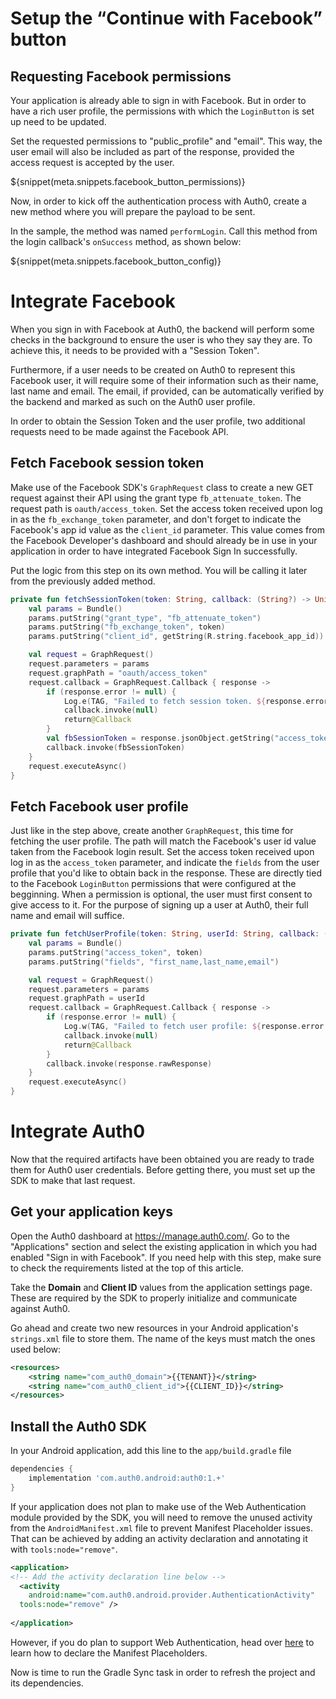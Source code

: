 # Setup the “Continue with Facebook” button

## Requesting Facebook permissions
Your application is already able to sign in with Facebook. But in order to have a rich user profile, the permissions with which the `LoginButton` is set up need to be updated.

Set the requested permissions to "public_profile" and "email". This way, the user email will also be included as part of the response, provided the access request is accepted by the user.

${snippet(meta.snippets.facebook_button_permissions)}

Now, in order to kick off the authentication process with Auth0, create a new method where you will prepare the payload to be sent. 

In the sample, the method was named `performLogin`. Call this method from the login callback's `onSuccess` method, as shown below:

${snippet(meta.snippets.facebook_button_config)}

# Integrate Facebook

When you sign in with Facebook at Auth0, the backend will perform some checks in the background to ensure the user is who they say they are. To achieve this, it needs to be provided with a "Session Token". 

Furthermore, if a user needs to be created on Auth0 to represent this Facebook user, it will require some of their information such as their name, last name and email. The email, if provided, can be automatically verified by the backend and marked as such on the Auth0 user profile. 

In order to obtain the Session Token and the user profile, two additional requests need to be made against the Facebook API.

## Fetch Facebook session token
Make use of the Facebook SDK's `GraphRequest` class to create a new GET request against their API using the grant type `fb_attenuate_token`. The request path is `oauth/access_token`. Set the access token received upon log in as the `fb_exchange_token` parameter, and don't forget to indicate the Facebook's app id value as the `client_id` parameter. This value comes from the Facebook Developer's dashboard and should already be in use in your application in order to have integrated Facebook Sign In successfully.

Put the logic from this step on its own method. You will be calling it later from the previously added method.

```kotlin
private fun fetchSessionToken(token: String, callback: (String?) -> Unit) {
    val params = Bundle()
    params.putString("grant_type", "fb_attenuate_token")
    params.putString("fb_exchange_token", token)
    params.putString("client_id", getString(R.string.facebook_app_id))

    val request = GraphRequest()
    request.parameters = params
    request.graphPath = "oauth/access_token"
    request.callback = GraphRequest.Callback { response ->
        if (response.error != null) {
            Log.e(TAG, "Failed to fetch session token. ${response.error.errorMessage}")
            callback.invoke(null)
            return@Callback
        }
        val fbSessionToken = response.jsonObject.getString("access_token")
        callback.invoke(fbSessionToken)
    }
    request.executeAsync()
}
```

## Fetch Facebook user profile
Just like in the step above, create another `GraphRequest`, this time for fetching the user profile. The path will match the Facebook's user id value taken from the Facebook login result. Set the access token received upon log in as the `access_token` parameter, and indicate the `fields` from the user profile that you'd like to obtain back in the response. These are directly tied to the Facebook `LoginButton` permissions that were configured at the begginning. When a permission is optional, the user must first consent to give access to it. For the purpose of signing up a user at Auth0, their full name and email will suffice. 

```kotlin
private fun fetchUserProfile(token: String, userId: String, callback: (String?) -> Unit) {
    val params = Bundle()
    params.putString("access_token", token)
    params.putString("fields", "first_name,last_name,email")

    val request = GraphRequest()
    request.parameters = params
    request.graphPath = userId
    request.callback = GraphRequest.Callback { response ->
        if (response.error != null) {
            Log.w(TAG, "Failed to fetch user profile: ${response.error.errorMessage}")
            callback.invoke(null)
            return@Callback
        }
        callback.invoke(response.rawResponse)
    }
    request.executeAsync()
}
```


# Integrate Auth0

Now that the required artifacts have been obtained you are ready to trade them for Auth0 user credentials. Before getting there, you must set up the SDK to make that last request.

## Get your application keys
Open the Auth0 dashboard at https://manage.auth0.com/. Go to the "Applications" section and select the existing application in which you had enabled "Sign in with Facebook". If you need help with this step, make sure to check the requirements listed at the top of this article.

Take the **Domain** and **Client ID** values from the application settings page. These are required by the SDK to properly initialize and communicate against Auth0.

Go ahead and create two new resources in your Android application's `strings.xml` file to store them. The name of the keys must match the ones used below:

```xml
<resources>
    <string name="com_auth0_domain">{{TENANT}}</string>
    <string name="com_auth0_client_id">{{CLIENT_ID}}</string>
</resources>
```

## Install the Auth0 SDK
In your Android application, add this line to the `app/build.gradle` file

```gradle
dependencies {
    implementation 'com.auth0.android:auth0:1.+'
}
```

If your application does not plan to make use of the Web Authentication module provided by the SDK, you will need to remove the unused activity from the `AndroidManifest.xml` file to prevent Manifest Placeholder issues. That can be achieved by adding an activity declaration and annotating it with `tools:node="remove"`.

```xml
<application>
<!-- Add the activity declaration line below -->
  <activity
    android:name="com.auth0.android.provider.AuthenticationActivity"
  tools:node="remove" />
  
</application>
```

However, if you do plan to support Web Authentication, head over [here](https://auth0.com/docs/libraries/auth0-android#authentication-via-universal-login) to learn how to declare the Manifest Placeholders.

Now is time to run the Gradle Sync task in order to refresh the project and its dependencies.